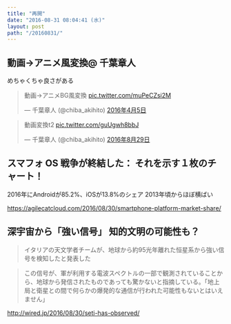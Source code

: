 ```yaml
---
title: "再開"
date: "2016-08-31 08:04:41 (水)"
layout: post
path: "/20160831/"
---
```



## 動画->アニメ風変換@ 千葉章人

めちゃくちゃ良さがある

<blockquote class="twitter-tweet" data-lang="ja"><p lang="ja" dir="ltr">動画→アニメBG風変換 <a href="https://t.co/muPeCZsi2M">pic.twitter.com/muPeCZsi2M</a></p>&mdash; 千葉章人 (@chiba_akihito) <a href="https://twitter.com/chiba_akihito/status/717290920652251136">2016年4月5日</a></blockquote>

<blockquote class="twitter-tweet" data-lang="ja"><p lang="ja" dir="ltr">動画変換t2 <a href="https://t.co/guUgwh8bbJ">pic.twitter.com/guUgwh8bbJ</a></p>&mdash; 千葉章人 (@chiba_akihito) <a href="https://twitter.com/chiba_akihito/status/770200095677526016">2016年8月29日</a></blockquote>


## スマフォ OS 戦争が終結した： それを示す１枚のチャート！

2016年にAndroidが85.2%、iOSが13.8%のシェア
2013年頃からほぼ横ばい

https://agilecatcloud.com/2016/08/30/smartphone-platform-market-share/


## 深宇宙から「強い信号」 知的文明の可能性も？

> イタリアの天文学者チームが、地球から約95光年離れた恒星系から強い信号を検知したと発表した

> この信号が、軍が利用する電波スペクトルの一部で観測されていることから、地球から発信されたものであっても驚かないと指摘している。「地上局と衛星との間で何らかの爆発的な通信が行われた可能性もないとはいえません」

http://wired.jp/2016/08/30/seti-has-observed/
